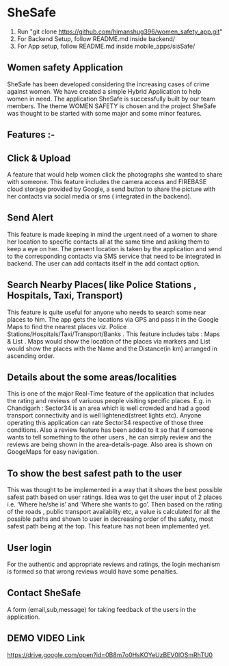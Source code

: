 

# SheSafe #

1. Run "git clone https://github.com/himanshug396/women_safety_app.git"
2. For Backend Setup, follow README.md inside backend/
3. For App setup, follow README.md inside mobile_apps/sisSafe/

## Women safety Application
SheSafe has been developed considering the increasing cases of crime against women. We have created a simple Hybrid Application to help women in need.
The application SheSafe is successfully built by our team members. 
The theme WOMEN SAFETY is chosen and the project  SheSafe was thought to be started with some major and some minor features.
## Features :-

## Click & Upload
A feature that would help women click the photographs she wanted to share with someone. This feature includes the camera access and FIREBASE cloud storage provided by Google, a send button to share the picture with her contacts via social media or sms ( integrated in the backend).

## Send Alert
This feature is made keeping in mind the urgent need of a women to share her location to specific contacts all at the same time and asking them to keep a eye on her. The present location is taken by the application and send to the corresponding contacts via SMS service that need to be integrated in backend. The user can add contacts itself in the add contact option. 

## Search Nearby Places( like Police Stations , Hospitals, Taxi, Transport) 
This feature is quite useful for anyone who needs to search some near places to him. The app gets the locations via GPS and pass it in the Google Maps to find the nearest places viz.  Police Stations/Hospitals/Taxi/Transport/Banks . This feature includes tabs : Maps & List . Maps would show the location of the places via markers and List would show the places with the Name and the Distance(in km) arranged in ascending order.

## Details about the some areas/localities 
This is one of the major Real-Time feature of the application that includes the rating and reviews of variuous people visiting specific places. E.g. in Chandigarh : Sector34 is an area which is well crowded and had a good transport connectivity and is well lightened(street lights etc). Anyone operating this application can rate Sector34 respective of those three conditions. Also a review feature has been added to it so that if someone wants to tell something to the other users , he can simply review and the reviews are being shown in the area-details-page. Also area is shown on GoogeMaps for easy navigation.

## To show the best safest path to the user
This was thought to be implemented in a way that it shows the best possible safest path based on user ratings. Idea was to get the user input of 2 places i.e. ‘Where he/she is’ and ‘Where she wants to go’. Then based on the rating of the roads , public transport availablity etc, a value is calculated for all the possible paths and shown to user in decreasing order of the safety, most safest path being at the top.
This feature has not been implemented yet.

## User login
For the authentic and appropriate reviews and ratings, the login mechanism is formed so that wrong reviews would have some penalties.

## Contact SheSafe 
A form (email,sub,message) for taking feedback of the users in the application. 





## DEMO VIDEO Link ##
https://drive.google.com/open?id=0B8m7o0HsKOYeUzBEV0lOSmRhTU0



